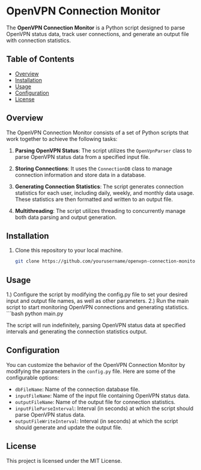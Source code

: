 # OpenVPN Connection Monitor

The **OpenVPN Connection Monitor** is a Python script designed to parse OpenVPN status data, track user connections, and generate an output file with connection statistics.

## Table of Contents

- [Overview](#overview)
- [Installation](#installation)
- [Usage](#usage)
- [Configuration](#configuration)
- [License](#license)

## Overview

The OpenVPN Connection Monitor consists of a set of Python scripts that work together to achieve the following tasks:

1. **Parsing OpenVPN Status**: The script utilizes the `OpenVpnParser` class to parse OpenVPN status data from a specified input file.

2. **Storing Connections**: It uses the `ConnectionDB` class to manage connection information and store data in a database.

3. **Generating Connection Statistics**: The script generates connection statistics for each user, including daily, weekly, and monthly data usage. These statistics are then formatted and written to an output file.

4. **Multithreading**: The script utilizes threading to concurrently manage both data parsing and output generation.

## Installation

1. Clone this repository to your local machine.

   ```bash
   git clone https://github.com/yourusername/openvpn-connection-monitor.git

## Usage

1.) Configure the script by modifying the config.py file to set your desired input and output file names, as well as other parameters.
2.) Run the main script to start monitoring OpenVPN connections and generating statistics.
    ```bash
    python main.py

The script will run indefinitely, parsing OpenVPN status data at specified intervals and generating the connection statistics output.

## Configuration

You can customize the behavior of the OpenVPN Connection Monitor by modifying the parameters in the `config.py` file. Here are some of the configurable options:

- `dbFileName`: Name of the connection database file.
- `inputFileName`: Name of the input file containing OpenVPN status data.
- `outputFileName`: Name of the output file for connection statistics.
- `inputFileParseInterval`: Interval (in seconds) at which the script should parse OpenVPN status data.
- `outputFileWriteInterval`: Interval (in seconds) at which the script should generate and update the output file.

## License

This project is licensed under the MIT License.

